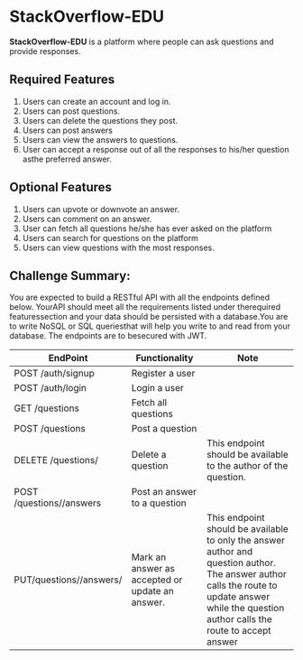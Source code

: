 # StackOverflow-EDU

**StackOverflow-EDU** ​​is a platform where people can ask questions and provide responses.

## Required Features
1. Users can create an account and log in.
2. Users can post questions.
3. Users can delete the questions they post.
4. Users can post answers 
5. Users can view the answers to questions.
6. User can accept a response out of all the responses to his/her question asthe preferred answer.

## Optional Features
1. Users can upvote or downvote an answer.
2. Users can comment on an answer.
3. User can fetch all questions he/she has ever asked on the platform
4. Users can search for questions on the platform
5. Users can view questions with the most responses.

## Challenge Summary:
You are expected to build a RESTful API with all the endpoints defined below. YourAPI should meet all the requirements listed under the ​​required features​​section and your data should be persisted with a database​​.​​You are to write NoSQL or SQL queriesthat will help you write to and read from your database. The endpoints are to besecured with JWT.

| EndPoint | Functionality | Note |
| ---- | ---- | --- |
| POST /auth/signup | Register a user |  |
| POST /auth/login | Login a user |  |
| GET /questions | Fetch all questions |  || GET /questions/<questionId> | Fetch a specific question | This should come with all the answers  provided so far for the question. |
| POST /questions | Post a question |  | 
| DELETE /questions/<questionId> | Delete a question | This endpoint should be available to the author of the question. | 
| POST /questions/<questionId>/answers | Post an answer to a question |  | 
| PUT/questions/<questionId>/answers/<answerId> | Mark an answer as accepted or update an answer. | This endpoint should be available to only the answer author and question author. The answer author calls the route to update answer while the question author calls the route to accept answer |
